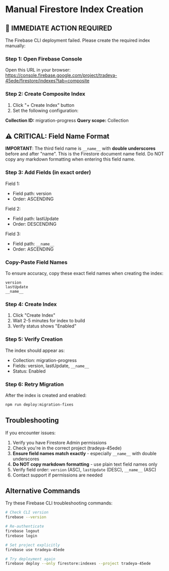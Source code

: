 # Manual Firestore Index Creation

## 🎯 IMMEDIATE ACTION REQUIRED

The Firebase CLI deployment failed. Please create the required index manually:

### Step 1: Open Firebase Console

Open this URL in your browser:
<https://console.firebase.google.com/project/tradeya-45ede/firestore/indexes?tab=composite>

### Step 2: Create Composite Index

1. Click "+ Create Index" button
2. Set the following configuration:

**Collection ID:** migration-progress
**Query scope:** Collection

## ⚠️ CRITICAL: Field Name Format

**IMPORTANT**: The third field name is `__name__` with **double underscores** before and after "name". This is the Firestore document name field. Do NOT copy any markdown formatting when entering this field name.

### Step 3: Add Fields (in exact order)

Field 1:

- Field path: version
- Order: ASCENDING

Field 2:

- Field path: lastUpdate
- Order: DESCENDING

Field 3:

- Field path: `__name__`
- Order: ASCENDING

### Copy-Paste Field Names

To ensure accuracy, copy these exact field names when creating the index:

```
version
lastUpdate
__name__
```

### Step 4: Create Index

1. Click "Create Index"
2. Wait 2-5 minutes for index to build
3. Verify status shows "Enabled"

### Step 5: Verify Creation

The index should appear as:

- Collection: migration-progress
- Fields: version, lastUpdate, `__name__`
- Status: Enabled

### Step 6: Retry Migration

After the index is created and enabled:

```bash
npm run deploy:migration-fixes
```

## Troubleshooting

If you encounter issues:

1. Verify you have Firestore Admin permissions
2. Check you're in the correct project (tradeya-45ede)
3. **Ensure field names match exactly** - especially `__name__` with double underscores
4. **Do NOT copy markdown formatting** - use plain text field names only
5. Verify field order: `version` (ASC), `lastUpdate` (DESC), `__name__` (ASC)
6. Contact support if permissions are needed

## Alternative Commands

Try these Firebase CLI troubleshooting commands:

```bash
# Check CLI version
firebase --version

# Re-authenticate
firebase logout
firebase login

# Set project explicitly
firebase use tradeya-45ede

# Try deployment again
firebase deploy --only firestore:indexes --project tradeya-45ede
```
